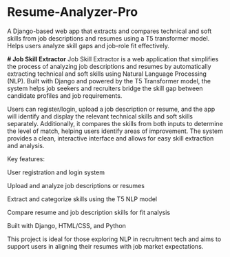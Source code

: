 # Resume-Analyzer-Pro
A Django-based web app that extracts and compares technical and soft skills from job descriptions and resumes using a T5 transformer model. Helps users analyze skill gaps and job-role fit effectively.

**# Job Skill Extractor**
Job Skill Extractor is a web application that simplifies the process of analyzing job descriptions and resumes by automatically extracting technical and soft skills using Natural Language Processing (NLP). Built with Django and powered by the T5 Transformer model, the system helps job seekers and recruiters bridge the skill gap between candidate profiles and job requirements.

Users can register/login, upload a job description or resume, and the app will identify and display the relevant technical skills and soft skills separately. Additionally, it compares the skills from both inputs to determine the level of match, helping users identify areas of improvement. The system provides a clean, interactive interface and allows for easy skill extraction and analysis.

Key features:

User registration and login system

Upload and analyze job descriptions or resumes

Extract and categorize skills using the T5 NLP model

Compare resume and job description skills for fit analysis

Built with Django, HTML/CSS, and Python

This project is ideal for those exploring NLP in recruitment tech and aims to support users in aligning their resumes with job market expectations.
